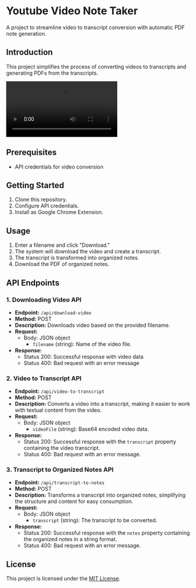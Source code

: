 # Youtube Video Note Taker
A project to streamline video to transcript conversion with automatic PDF note generation.

## Introduction

This project simplifies the process of converting videos to transcripts and generating PDFs from the transcripts.

![](demo.mp4)

## Prerequisites

- API credentials for video conversion

## Getting Started

1. Clone this repository.
2. Configure API credentials.
3. Install as Google Chrome Extension.

## Usage

1. Enter a filename and click "Download."
2. The system will download the video and create a transcript.
3. The transcript is transformed into organized notes.
4. Download the PDF of organized notes.

## API Endpoints

### 1. Downloading Video API

- **Endpoint:** `/api/download-video`
- **Method:** POST
- **Description:** Downloads video based on the provided filename.
- **Request:**
  - Body: JSON object
    - `filename` (string): Name of the video file.
- **Response:**
  - Status 200: Successful response with video data
  - Status 400: Bad request with an error message

### 2. Video to Transcript API

- **Endpoint:** `/api/video-to-transcript`
- **Method:** POST
- **Description:** Converts a video into a transcript, making it easier to work with textual content from the video.
- **Request:**
  - Body: JSON object
    - `videoFile` (string): Base64 encoded video data.
- **Response:**
  - Status 200: Successful response with the `transcript` property containing the video transcript.
  - Status 400: Bad request with an error message.

### 3. Transcript to Organized Notes API

- **Endpoint:** `/api/transcript-to-notes`
- **Method:** POST
- **Description:** Transforms a transcript into organized notes, simplifying the structure and content for easy consumption.
- **Request:**
  - Body: JSON object
    - `transcript` (string): The transcript to be converted.
- **Response:**
  - Status 200: Successful response with the `notes` property containing the organized notes in a string format.
  - Status 400: Bad request with an error message.

## License

This project is licensed under the [MIT License](LICENSE).

